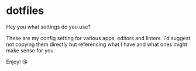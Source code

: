 # dotfiles

Hey you what settings do you use?

These are my config setting for various apps, editors and linters. I'd suggest not copying them directly but referencing what I have and what ones might make sense for you.

Enjoy! 😘
